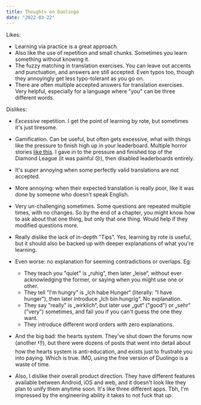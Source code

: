 ```yaml
---
title: Thoughts on Duolingo
date: "2022-03-22"
---
```


Likes:
- Learning via practice is a great approach.
- Also like the use of repetition and small chunks. Sometimes you learn something without knowing it.
- The fuzzy matching in translation exercises. You can leave out accents and punctuation, and answers are still accepted. Even typos too, though they annoyingly get less typo-tolerant as you go on.
- There are often multiple accepted answers for translation exercises. Very helpful, especially for a language where "you" can be three different words.

Dislikes:
- _Excessive_ repetition. I get the point of learning by rote, but sometimes it's just tiresome.
- Gamification. Can be useful, but often gets excessive, what with things like the pressure to finish high up in your leaderboard. Multiple horror stories [like this]((https://www.reddit.com/r/duolingo/comments/thbw6m/does_anyone_else_find_the_whole_thing_with_the/)). I gave in to the pressure and finished top of the Diamond League (it was painful 😢), then disabled leaderboards entirely.
- It's _super_ annoying when some perfectly valid translations are not accepted.
- More annoying: when their expected translation is really poor, 
like it was done by someone who doesn't speak English.
- Very un-challenging sometimes. Some questions are repeated multiple times, with no changes. So by the end of a chapter, you might know how to ask about that one thing, but only that one thing. Would help if they modified questions more.
- Really dislike the lack of in-depth "Tips". Yes, learning by rote is useful,
but it should also be backed up with deeper explanations of what you're learning.
- Even worse: no explanation for seeming contradictions or overlaps. Eg:
  - They teach you "quiet" is „ruhig“, then later „leise“, without ever acknowledging the former, or saying when you might use one or other. 
  - They tell "I'm hungry" is „Ich habe Hunger“ (literally: "I have hunger"), then later introduce „Ich bin hungrig“. No explanation. 
  - They say "really" is „wirklich“, but later use „gut“ ("good") or „sehr“ ("very") sometimes, and fail you if you can't guess the one they want. 
  - They introduce different word orders with zero explanations.
- And the big bad: the hearts system. They've shut down the forums now (another 👎), 
but there were dozens of posts that went into detail about how the hearts system is anti-education, and exists just to frustrate you into paying. Which is true. IMO, using the free version of Duolingo is a waste of time.

- Also, I dislike their overall product direction. They have different features available between
Android, iOS and web, and it doesn't look like they plan to unify them anytime soon. It's like three different apps. Tbh, I'm impressed by the engineering ability it takes to not fuck that up.